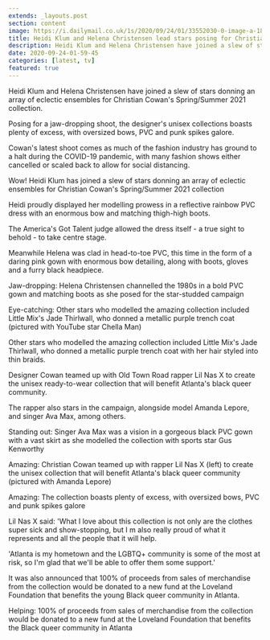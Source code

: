 ```yaml
---
extends: _layouts.post
section: content
image: https://i.dailymail.co.uk/1s/2020/09/24/01/33552030-0-image-a-185_1600908710071.jpg 
title: Heidi Klum and Helena Christensen lead stars posing for Christian Cowans eclectic shoot  
description: Heidi Klum and Helena Christensen have joined a slew of stars donning an array of eclectic ensembles for Christian Cowans Spring/Summer 2021 collection. 
date: 2020-09-24-01-59-45 
categories: [latest, tv] 
featured: true 
--- 
```

Heidi Klum and Helena Christensen have joined a slew of stars donning an array of eclectic ensembles for Christian Cowan's Spring/Summer 2021 collection.

Posing for a jaw-dropping shoot, the designer's unisex collections boasts plenty of excess, with oversized bows, PVC and punk spikes galore.

Cowan's latest shoot comes as much of the fashion industry has ground to a halt during the COVID-19 pandemic, with many fashion shows either cancelled or scaled back to allow for social distancing.

Wow! Heidi Klum has joined a slew of stars donning an array of eclectic ensembles for Christian Cowan's Spring/Summer 2021 collection

Heidi proudly displayed her modelling prowess in a reflective rainbow PVC dress with an enormous bow and matching thigh-high boots.

The America's Got Talent judge allowed the dress itself - a true sight to behold - to take centre stage.

Meanwhile Helena was clad in head-to-toe PVC, this time in the form of a daring pink gown with enormous bow detailing, along with boots, gloves and a furry black headpiece.

Jaw-dropping: Helena Christensen channelled the 1980s in a bold PVC gown and matching boots as she posed for the star-studded campaign

Eye-catching: Other stars who modelled the amazing collection included Little Mix's Jade Thirlwall, who donned a metallic purple trench coat (pictured with YouTube star Chella Man)

Other stars who modelled the amazing collection included Little Mix's Jade Thirlwall, who donned a metallic purple trench coat with her hair styled into thin braids.

Designer Cowan teamed up with Old Town Road rapper Lil Nas X to create the unisex ready-to-wear collection that will benefit Atlanta's black queer community.

The rapper also stars in the campaign, alongside model Amanda Lepore, and singer Ava Max, among others.

Standing out: Singer Ava Max was a vision in a gorgeous black PVC gown with a vast skirt as she modelled the collection with sports star Gus Kenworthy

Amazing: Christian Cowan teamed up with rapper Lil Nas X (left) to create the unisex collection that will benefit Atlanta's black queer community (pictured with Amanda Lepore)

Amazing: The collection boasts plenty of excess, with oversized bows, PVC and punk spikes galore

Lil Nas X said: 'What I love about this collection is not only are the clothes super sick and show-stopping, but I m also really proud of what it represents and all the people that it will help. 

'Atlanta is my hometown and the LGBTQ+ community is some of the most at risk, so I'm glad that we'll be able to offer them some support.'

It was also announced that 100% of proceeds from sales of merchandise from the collection would be donated to a new fund at the Loveland Foundation that benefits the young Black queer community in Atlanta. 

Helping: 100% of proceeds from sales of merchandise from the collection would be donated to a new fund at the Loveland Foundation that benefits the Black queer community in Atlanta

